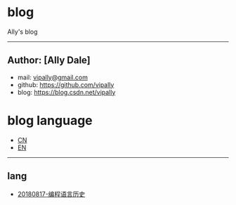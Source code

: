 # blog
Ally's blog 

---------------------------

## Author: [Ally Dale]
- mail: vipally@gmail.com 
- github: https://github.com/vipally
- blog: https://blog.csdn.net/vipally

# blog language
- [CN](blob/master/blog/cn/list.md)
- [EN](blob/master/blog/en/list.md)

---------------------------

## lang
- [20180817-编程语言历史](blog/cn/lang/histroy_of_coding_language.md)
